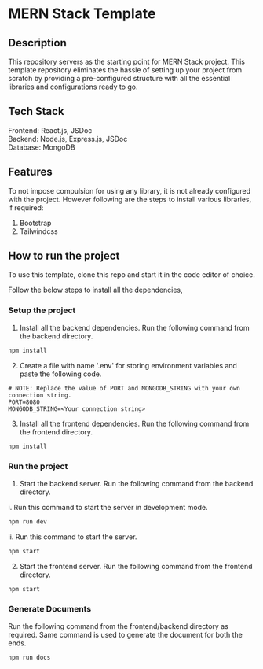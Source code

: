 # MERN Stack Template

## Description

This repository servers as the starting point for MERN Stack project. This template repository eliminates the hassle of setting up your project from scratch by providing a pre-configured structure with all the essential libraries and configurations ready to go. 

## Tech Stack

Frontend: React.js, JSDoc  
Backend: Node.js, Express.js, JSDoc  
Database: MongoDB

## Features

To not impose compulsion for using any library, it is not already configured with the project. However following are the steps to install various libraries, if required:

1. Bootstrap
2. Tailwindcss

## How to run the project

To use this template, clone this repo and start it in the code editor of choice.

Follow the below steps to install all the dependencies,

### Setup the project

1. Install all the backend dependencies. Run the following command from the backend directory.

```bash
npm install
```

2. Create a file with name '.env' for storing environment variables and paste the following code.

```
# NOTE: Replace the value of PORT and MONGODB_STRING with your own connection string.
PORT=8080
MONGODB_STRING=<Your connection string>
```

3. Install all the frontend dependencies. Run the following command from the frontend directory.

```bash
npm install
```

### Run the project

1. Start the backend server. Run the following command from the backend directory.

i. Run this command to start the server in development mode.

```bash
npm run dev
```

ii. Run this command to start the server.

```bash
npm start
```

2. Start the frontend server. Run the following command from the frontend directory.

```bash
npm start
```

### Generate Documents

Run the following command from the frontend/backend directory as required. Same command is used to generate the document for both the ends.

```bash
npm run docs
```
